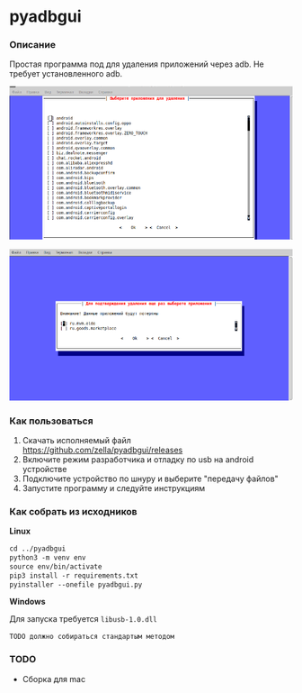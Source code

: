 # pyadbgui

### Описание

Простая программа под для удаления приложений через adb. Не требует установленного adb.

![screen1](https://github.com/zella/pyadbgui/blob/main/screenshots/1.png)

![screen2](https://github.com/zella/pyadbgui/blob/main/screenshots/2.png)

### Как пользоваться

1. Скачать исполняемый файл https://github.com/zella/pyadbgui/releases
2. Включите режим разработчика и отладку по usb на android устройстве
3. Подключите устройство по шнуру и выберите "передачу файлов"
4. Запустите программу и следуйте инструкциям


### Как собрать из исходников

**Linux**
```
cd ../pyadbgui
python3 -m venv env
source env/bin/activate
pip3 install -r requirements.txt
pyinstaller --onefile pyadbgui.py
```
**Windows**  

Для запуска требуется `libusb-1.0.dll`
```
TODO должно собираться стандартым методом
```

### TODO
* Сборка для mac
